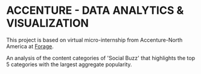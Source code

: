 # ACCENTURE - DATA ANALYTICS & VISUALIZATION

This project is based on virtual micro-internship from Accenture-North America at [Forage](https://www.theforage.com/virtual-internships/prototype/hzmoNKtzvAzXsEqx8/Data-Analytics-Virtual-Experience).

An analysis of the content categories of 'Social Buzz' that highlights the top 5 categories with the
largest aggregate popularity.

